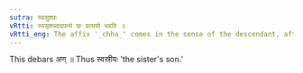 ```yaml
---
sutra: स्वसुश्छः
vRtti: स्वसृशब्दादपत्ये छः प्रत्ययो भवति ॥
vRtti_eng: The affix '_chha_' comes in the sense of the descendant, after the word स्वसृ ॥
---
```

This debars अण् ॥ Thus स्वस्रीयः 'the sister's son.'
